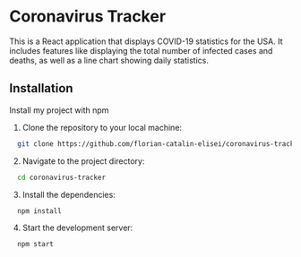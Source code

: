 # Coronavirus Tracker

This is a React application that displays COVID-19 statistics for the USA. It includes features like displaying the total number of infected cases and deaths, as well as a line chart showing daily statistics.

## Installation

Install my project with npm

1. Clone the repository to your local machine:

```bash
  git clone https://github.com/florian-catalin-elisei/coronavirus-tracker.git
```

2. Navigate to the project directory:

```bash
  cd coronavirus-tracker
```

3. Install the dependencies:

```bash
  npm install
```

4. Start the development server:

```bash
  npm start
```
